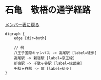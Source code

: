 # 石亀　敬梧の通学経路

[メンバー表に戻る](member.md#メンバー表)

```graphviz
digraph {
    edge [dir=both]

    // 例
    八王子国際キャンパス -> 高尾駅 [label=徒歩]
    高尾駅 -> 新宿駅 [label=京王線]
    新宿駅 -> 千駄ヶ谷駅 [label=総武線]
    千駄ヶ谷駅 -> 家 [label=徒歩]
}
```
